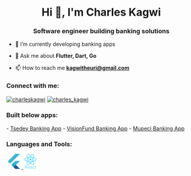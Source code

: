 <h1 align="center">Hi 👋, I'm Charles Kagwi</h1>
<h3 align="center">Software engineer building banking solutions</h3>

- 🔭 I’m currently developing banking apps

- 💬 Ask me about **Flutter, Dart, Go**

- 📫 How to reach me **kagwitheuri@gmail.com**

<h3 align="left">Connect with me:</h3>
<p align="left">
<a href="https://linkedin.com/in/charleskagwi" target="blank"><img align="center" src="https://raw.githubusercontent.com/rahuldkjain/github-profile-readme-generator/master/src/images/icons/Social/linked-in-alt.svg" alt="charleskagwi" height="30" width="40" /></a>
<a href="https://twitter.com/theurikagwi" target="blank"><img align="center" src="https://raw.githubusercontent.com/rahuldkjain/github-profile-readme-generator/master/src/images/icons/Social/twitter.svg" alt="charles_kagwi" height="30" width="40" /></a>
</p>

<h3>Built below apps:</h3>
<p>
- <a href="https://play.google.com/store/apps/details?id=com.craftsilicon.tsedeybnk&hl=en_US">Tsedey Banking App</a>
- <a href="https://play.google.com/store/apps/details?id=com.craftsilicon.visionfundbnk&hl=en_US">VisionFund Banking App</a>
- <a href="https://play.google.com/store/apps/details?id=com.craftsilicon.mupecibnk&hl=en_US">Mupeci Banking App</a>
</p>

<h3 align="left">Languages and Tools:</h3>
<p align="left"> 
  <a href="https://flutter.dev/" target="_blank" rel="noreferrer"> <img src="https://github.com/devicons/devicon/blob/master/icons/flutter/flutter-original.svg" alt="flutter" width="40" height="40"/> </a>
<a href="https://reactjs.org/" target="_blank" rel="noreferrer"> <img src="https://raw.githubusercontent.com/devicons/devicon/master/icons/react/react-original-wordmark.svg" alt="react" width="40" height="40"/>
</a </p>

